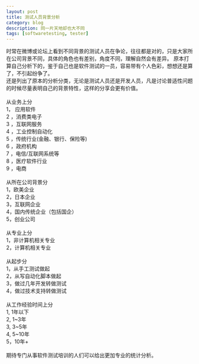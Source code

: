 ```yaml
---
layout: post
title: 测试人员背景分析
category: blog
description: 同一片天地却也大不同
tags: [softwaretesting, tester]
---
```

时常在微博或论坛上看到不同背景的测试人员在争论，往往都是对的，只是大家所在公司背景不同，具体的角色也有差别，角度不同，理解自然会有差异。 原本打算自己分析下的，鉴于自己也是软件测试的一员，容易带有个人色彩，想想还是算了，不引起纷争了。<br />
还是列出了原本的分析分类，无论是测试人员还是开发人员，凡是讨论普适性问题的时候尽量表明自己的背景特性，这样的分享会更有价值。<br />
<br />
从业务上分<br />
1， 应用软件<br />
2 ，消费类电子<br />
3 ，互联网服务<br />
4 ，工业控制自动化<br />
5 ，传统行业(金融、银行、保险等)<br />
6 ，政府机构<br />
7 ，电信/互联网系统等<br />
8 ，医疗软件行业<br />
9 ，电商<br />
<br />
从所在公司背景分<br />
1，欧美企业<br />
2，日本企业<br />
3，互联网企业<br />
4，国内传统企业（包括国企）<br />
5，创业公司<br />
<br />
从专业上分<br />
1，非计算机相关专业<br />
2，计算机相关专业<br />
<br />
从起步分<br />
1，从手工测试做起<br />
2，从写自动化脚本做起<br />
3，做过几年开发转做测试<br />
4，做过技术支持转做测试<br />
<br />
从工作经验时间上分<br />
1, 1年以下<br />
2, 1~3年<br />
3, 3~5年<br />
4, 5~10年<br />
5，10年+<br />
<br />
期待专门从事软件测试培训的人们可以给出更加专业的统计分析。<br />